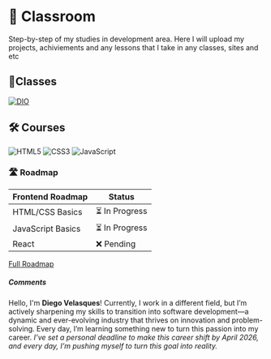 # 🧐 Classroom
Step-by-step of my studies in development area. Here I will upload my projects, achiviements and any lessons that I take in any classes, sites and etc

## 📝Classes
[![DIO](https://img.shields.io/badge/DIO-000?style=for-the-badge&logo=&logoColor=white)](https://www.dio.me/users/diego_velasques_36133)

## 🛠️ Courses
![HTML5](https://img.shields.io/badge/HTML5-E34F26?style=for-the-badge&logo=html5&logoColor=white) ![CSS3](https://img.shields.io/badge/CSS3-1572B6?style=for-the-badge&logo=css3&logoColor=white) ![JavaScript](https://img.shields.io/badge/JavaScript-F7DF1E?style=for-the-badge&logo=javascript&logoColor=black) 

### 🛣️ Roadmap

| Frontend Roadmap       | Status      |
|------------------------|-------------|
| HTML/CSS Basics        | ⏳ In Progress|
| JavaScript Basics      | ⏳ In Progress |
| React                  | ❌ Pending  |
[Full Roadmap](https://roadmap.sh/frontend)

##### Comments
Hello, I'm **Diego Velasques**!
Currently, I work in a different field, but I’m actively sharpening my skills to transition into software development—a dynamic and ever-evolving industry that thrives on innovation and problem-solving. Every day, I’m learning something new to turn this passion into my career. *I’ve set a personal deadline to make this career shift by April 2026, and every day, I’m pushing myself to turn this goal into reality.*
